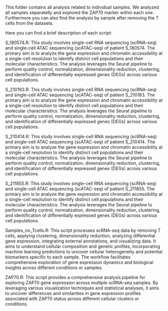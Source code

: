 This folder contains all analysis related to individual samples. We analyzed all samples separatelly and explored the ZAP70 marker within each one. Furthermore you can also find the analysis by sample after removing the T cells from the datasets.

Here you can find a brief description of each script:

S_180574.R: This study involves single-cell RNA sequencing (scRNA-seq) and single-cell ATAC sequencing (scATAC-seq) of patient S_180574. The primary aim is to analyze the gene expression and chromatin accessibility at a single-cell resolution to identify distinct cell populations and their molecular characteristics. The analysis leverages the Seurat pipeline to perform quality control, normalization, dimensionality reduction, clustering, and identification of differentially expressed genes (DEGs) across various cell populations.

S_210183.R: This study involves single-cell RNA sequencing (scRNA-seq) and single-cell ATAC sequencing (scATAC-seq) of patient S_210183. The primary aim is to analyze the gene expression and chromatin accessibility at a single-cell resolution to identify distinct cell populations and their molecular characteristics. The analysis leverages the Seurat pipeline to perform quality control, normalization, dimensionality reduction, clustering, and identification of differentially expressed genes (DEGs) across various cell populations.

S_210414.R: This study involves single-cell RNA sequencing (scRNA-seq) and single-cell ATAC sequencing (scATAC-seq) of patient S_210414. The primary aim is to analyze the gene expression and chromatin accessibility at a single-cell resolution to identify distinct cell populations and their molecular characteristics. The analysis leverages the Seurat pipeline to perform quality control, normalization, dimensionality reduction, clustering, and identification of differentially expressed genes (DEGs) across various cell populations.

S_211855.R: This study involves single-cell RNA sequencing (scRNA-seq) and single-cell ATAC sequencing (scATAC-seq) of patient S_211855. The primary aim is to analyze the gene expression and chromatin accessibility at a single-cell resolution to identify distinct cell populations and their molecular characteristics. The analysis leverages the Seurat pipeline to perform quality control, normalization, dimensionality reduction, clustering, and identification of differentially expressed genes (DEGs) across various cell populations.

Samples_no_Tcells.R: This script processes scRNA-seq data by removing T cells, applying clustering, dimensionality reduction, analyzing differential gene expression, integrating external annotations, and visualizing data. It aims to understand cellular composition and genetic profiles, incorporating machine learning predictions to uncover cellular heterogeneity and potential biomarkers specific to each sample. The workflow facilitates comprehensive exploration of gene expression dynamics and biological insights across different conditions or samples.

ZAP70.R: This script provides a comprehensive analysis pipeline for exploring ZAP70 gene expression across multiple scRNA-seq samples. By leveraging various visualization techniques and statistical analyses, it aims to uncover differences and similarities in gene expression profiles associated with ZAP70 status across different cellular clusters or conditions.

